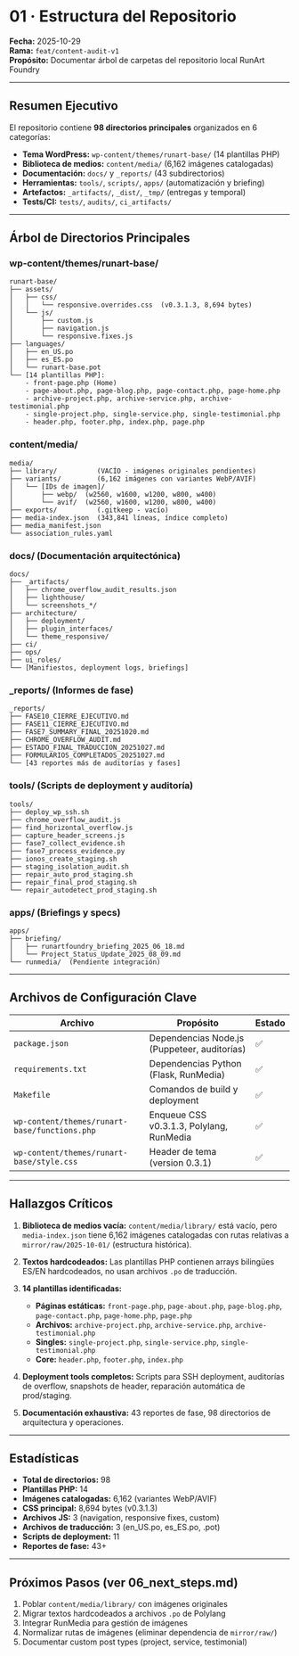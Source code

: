 # 01 · Estructura del Repositorio

**Fecha:** 2025-10-29  
**Rama:** `feat/content-audit-v1`  
**Propósito:** Documentar árbol de carpetas del repositorio local RunArt Foundry

---

## Resumen Ejecutivo

El repositorio contiene **98 directorios principales** organizados en 6 categorías:
- **Tema WordPress:** `wp-content/themes/runart-base/` (14 plantillas PHP)
- **Biblioteca de medios:** `content/media/` (6,162 imágenes catalogadas)
- **Documentación:** `docs/` y `_reports/` (43 subdirectorios)
- **Herramientas:** `tools/`, `scripts/`, `apps/` (automatización y briefing)
- **Artefactos:** `_artifacts/`, `_dist/`, `_tmp/` (entregas y temporal)
- **Tests/CI:** `tests/`, `audits/`, `ci_artifacts/`

---

## Árbol de Directorios Principales

### wp-content/themes/runart-base/
```
runart-base/
├── assets/
│   ├── css/
│   │   └── responsive.overrides.css  (v0.3.1.3, 8,694 bytes)
│   └── js/
│       ├── custom.js
│       ├── navigation.js
│       └── responsive.fixes.js
├── languages/
│   ├── en_US.po
│   ├── es_ES.po
│   └── runart-base.pot
└── [14 plantillas PHP]:
    - front-page.php (Home)
    - page-about.php, page-blog.php, page-contact.php, page-home.php
    - archive-project.php, archive-service.php, archive-testimonial.php
    - single-project.php, single-service.php, single-testimonial.php
    - header.php, footer.php, index.php, page.php
```

### content/media/
```
media/
├── library/          (VACÍO - imágenes originales pendientes)
├── variants/         (6,162 imágenes con variantes WebP/AVIF)
│   └── [IDs de imagen]/
│       ├── webp/  (w2560, w1600, w1200, w800, w400)
│       └── avif/  (w2560, w1600, w1200, w800, w400)
├── exports/          (.gitkeep - vacío)
├── media-index.json  (343,841 líneas, índice completo)
├── media_manifest.json
└── association_rules.yaml
```

### docs/ (Documentación arquitectónica)
```
docs/
├── _artifacts/
│   ├── chrome_overflow_audit_results.json
│   ├── lighthouse/
│   └── screenshots_*/
├── architecture/
│   ├── deployment/
│   ├── plugin_interfaces/
│   └── theme_responsive/
├── ci/
├── ops/
├── ui_roles/
└── [Manifiestos, deployment logs, briefings]
```

### _reports/ (Informes de fase)
```
_reports/
├── FASE10_CIERRE_EJECUTIVO.md
├── FASE11_CIERRE_EJECUTIVO.md
├── FASE7_SUMMARY_FINAL_20251020.md
├── CHROME_OVERFLOW_AUDIT.md
├── ESTADO_FINAL_TRADUCCION_20251027.md
├── FORMULARIOS_COMPLETADOS_20251027.md
└── [43 reportes más de auditorías y fases]
```

### tools/ (Scripts de deployment y auditoría)
```
tools/
├── deploy_wp_ssh.sh
├── chrome_overflow_audit.js
├── find_horizontal_overflow.js
├── capture_header_screens.js
├── fase7_collect_evidence.sh
├── fase7_process_evidence.py
├── ionos_create_staging.sh
├── staging_isolation_audit.sh
├── repair_auto_prod_staging.sh
├── repair_final_prod_staging.sh
└── repair_autodetect_prod_staging.sh
```

### apps/ (Briefings y specs)
```
apps/
├── briefing/
│   ├── runartfoundry_briefing_2025_06_18.md
│   └── Project_Status_Update_2025_08_09.md
└── runmedia/  (Pendiente integración)
```

---

## Archivos de Configuración Clave

| Archivo | Propósito | Estado |
|---------|-----------|--------|
| `package.json` | Dependencias Node.js (Puppeteer, auditorías) | ✅ |
| `requirements.txt` | Dependencias Python (Flask, RunMedia) | ✅ |
| `Makefile` | Comandos de build y deployment | ✅ |
| `wp-content/themes/runart-base/functions.php` | Enqueue CSS v0.3.1.3, Polylang, RunMedia | ✅ |
| `wp-content/themes/runart-base/style.css` | Header de tema (version 0.3.1) | ✅ |

---

## Hallazgos Críticos

1. **Biblioteca de medios vacía:** `content/media/library/` está vacío, pero `media-index.json` tiene 6,162 imágenes catalogadas con rutas relativas a `mirror/raw/2025-10-01/` (estructura histórica).

2. **Textos hardcodeados:** Las plantillas PHP contienen arrays bilingües ES/EN hardcodeados, no usan archivos `.po` de traducción.

3. **14 plantillas identificadas:**
   - **Páginas estáticas:** `front-page.php`, `page-about.php`, `page-blog.php`, `page-contact.php`, `page-home.php`, `page.php`
   - **Archivos:** `archive-project.php`, `archive-service.php`, `archive-testimonial.php`
   - **Singles:** `single-project.php`, `single-service.php`, `single-testimonial.php`
   - **Core:** `header.php`, `footer.php`, `index.php`

4. **Deployment tools completos:** Scripts para SSH deployment, auditorías de overflow, snapshots de header, reparación automática de prod/staging.

5. **Documentación exhaustiva:** 43 reportes de fase, 98 directorios de arquitectura y operaciones.

---

## Estadísticas

- **Total de directorios:** 98
- **Plantillas PHP:** 14
- **Imágenes catalogadas:** 6,162 (variantes WebP/AVIF)
- **CSS principal:** 8,694 bytes (v0.3.1.3)
- **Archivos JS:** 3 (navigation, responsive fixes, custom)
- **Archivos de traducción:** 3 (en_US.po, es_ES.po, .pot)
- **Scripts de deployment:** 11
- **Reportes de fase:** 43+

---

## Próximos Pasos (ver 06_next_steps.md)

1. Poblar `content/media/library/` con imágenes originales
2. Migrar textos hardcodeados a archivos `.po` de Polylang
3. Integrar RunMedia para gestión de imágenes
4. Normalizar rutas de imágenes (eliminar dependencia de `mirror/raw/`)
5. Documentar custom post types (project, service, testimonial)
